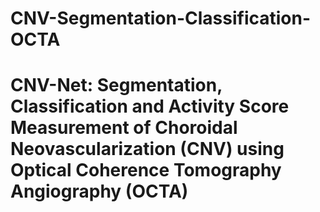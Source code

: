 # CNV-Segmentation-Classification-OCTA
# CNV-Net: Segmentation, Classification and Activity Score Measurement of Choroidal Neovascularization (CNV) using Optical Coherence Tomography Angiography (OCTA)
